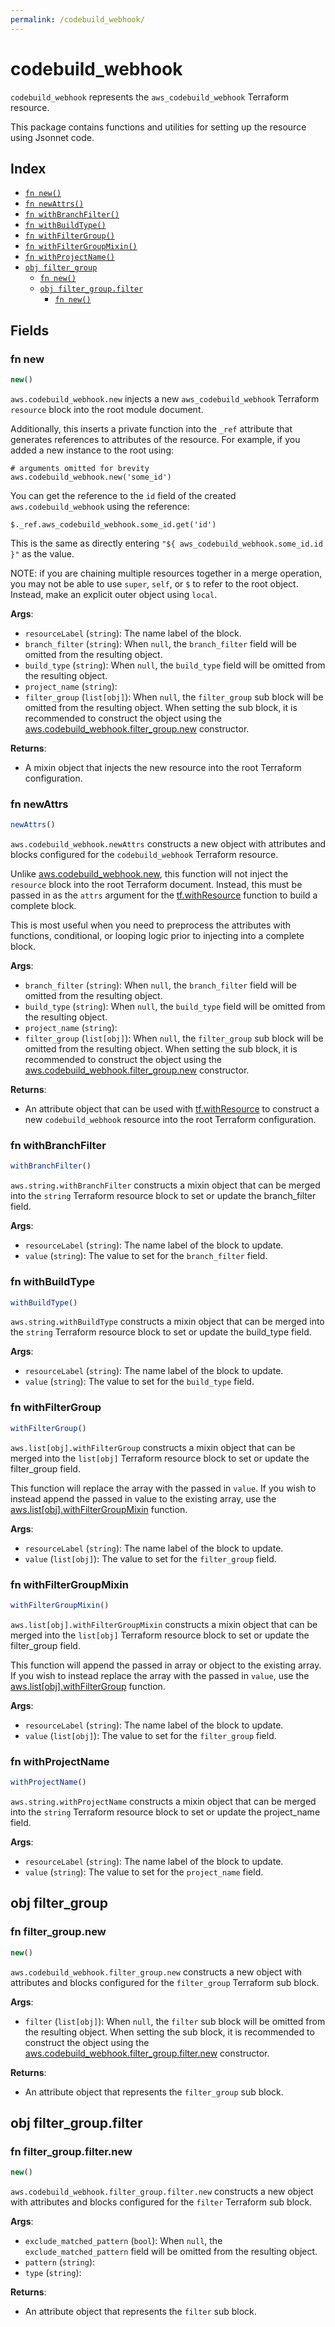 ```yaml
---
permalink: /codebuild_webhook/
---
```


# codebuild_webhook

`codebuild_webhook` represents the `aws_codebuild_webhook` Terraform resource.



This package contains functions and utilities for setting up the resource using Jsonnet code.


## Index

* [`fn new()`](#fn-new)
* [`fn newAttrs()`](#fn-newattrs)
* [`fn withBranchFilter()`](#fn-withbranchfilter)
* [`fn withBuildType()`](#fn-withbuildtype)
* [`fn withFilterGroup()`](#fn-withfiltergroup)
* [`fn withFilterGroupMixin()`](#fn-withfiltergroupmixin)
* [`fn withProjectName()`](#fn-withprojectname)
* [`obj filter_group`](#obj-filter_group)
  * [`fn new()`](#fn-filter_groupnew)
  * [`obj filter_group.filter`](#obj-filter_groupfilter)
    * [`fn new()`](#fn-filter_groupfilternew)

## Fields

### fn new

```ts
new()
```


`aws.codebuild_webhook.new` injects a new `aws_codebuild_webhook` Terraform `resource`
block into the root module document.

Additionally, this inserts a private function into the `_ref` attribute that generates references to attributes of the
resource. For example, if you added a new instance to the root using:

    # arguments omitted for brevity
    aws.codebuild_webhook.new('some_id')

You can get the reference to the `id` field of the created `aws.codebuild_webhook` using the reference:

    $._ref.aws_codebuild_webhook.some_id.get('id')

This is the same as directly entering `"${ aws_codebuild_webhook.some_id.id }"` as the value.

NOTE: if you are chaining multiple resources together in a merge operation, you may not be able to use `super`, `self`,
or `$` to refer to the root object. Instead, make an explicit outer object using `local`.

**Args**:
  - `resourceLabel` (`string`): The name label of the block.
  - `branch_filter` (`string`):  When `null`, the `branch_filter` field will be omitted from the resulting object.
  - `build_type` (`string`):  When `null`, the `build_type` field will be omitted from the resulting object.
  - `project_name` (`string`): 
  - `filter_group` (`list[obj]`):  When `null`, the `filter_group` sub block will be omitted from the resulting object. When setting the sub block, it is recommended to construct the object using the [aws.codebuild_webhook.filter_group.new](#fn-filter_groupnew) constructor.

**Returns**:
- A mixin object that injects the new resource into the root Terraform configuration.


### fn newAttrs

```ts
newAttrs()
```


`aws.codebuild_webhook.newAttrs` constructs a new object with attributes and blocks configured for the `codebuild_webhook`
Terraform resource.

Unlike [aws.codebuild_webhook.new](#fn-new), this function will not inject the `resource`
block into the root Terraform document. Instead, this must be passed in as the `attrs` argument for the
[tf.withResource](https://github.com/tf-libsonnet/core/tree/main/docs#fn-withresource) function to build a complete block.

This is most useful when you need to preprocess the attributes with functions, conditional, or looping logic prior to
injecting into a complete block.

**Args**:
  - `branch_filter` (`string`):  When `null`, the `branch_filter` field will be omitted from the resulting object.
  - `build_type` (`string`):  When `null`, the `build_type` field will be omitted from the resulting object.
  - `project_name` (`string`): 
  - `filter_group` (`list[obj]`):  When `null`, the `filter_group` sub block will be omitted from the resulting object. When setting the sub block, it is recommended to construct the object using the [aws.codebuild_webhook.filter_group.new](#fn-filter_groupnew) constructor.

**Returns**:
  - An attribute object that can be used with [tf.withResource](https://github.com/tf-libsonnet/core/tree/main/docs#fn-withresource) to construct a new `codebuild_webhook` resource into the root Terraform configuration.


### fn withBranchFilter

```ts
withBranchFilter()
```

`aws.string.withBranchFilter` constructs a mixin object that can be merged into the `string`
Terraform resource block to set or update the branch_filter field.



**Args**:
  - `resourceLabel` (`string`): The name label of the block to update.
  - `value` (`string`): The value to set for the `branch_filter` field.


### fn withBuildType

```ts
withBuildType()
```

`aws.string.withBuildType` constructs a mixin object that can be merged into the `string`
Terraform resource block to set or update the build_type field.



**Args**:
  - `resourceLabel` (`string`): The name label of the block to update.
  - `value` (`string`): The value to set for the `build_type` field.


### fn withFilterGroup

```ts
withFilterGroup()
```

`aws.list[obj].withFilterGroup` constructs a mixin object that can be merged into the `list[obj]`
Terraform resource block to set or update the filter_group field.

This function will replace the array with the passed in `value`. If you wish to instead append the
passed in value to the existing array, use the [aws.list[obj].withFilterGroupMixin](TODO) function.


**Args**:
  - `resourceLabel` (`string`): The name label of the block to update.
  - `value` (`list[obj]`): The value to set for the `filter_group` field.


### fn withFilterGroupMixin

```ts
withFilterGroupMixin()
```

`aws.list[obj].withFilterGroupMixin` constructs a mixin object that can be merged into the `list[obj]`
Terraform resource block to set or update the filter_group field.

This function will append the passed in array or object to the existing array. If you wish
to instead replace the array with the passed in `value`, use the [aws.list[obj].withFilterGroup](TODO)
function.


**Args**:
  - `resourceLabel` (`string`): The name label of the block to update.
  - `value` (`list[obj]`): The value to set for the `filter_group` field.


### fn withProjectName

```ts
withProjectName()
```

`aws.string.withProjectName` constructs a mixin object that can be merged into the `string`
Terraform resource block to set or update the project_name field.



**Args**:
  - `resourceLabel` (`string`): The name label of the block to update.
  - `value` (`string`): The value to set for the `project_name` field.


## obj filter_group



### fn filter_group.new

```ts
new()
```


`aws.codebuild_webhook.filter_group.new` constructs a new object with attributes and blocks configured for the `filter_group`
Terraform sub block.



**Args**:
  - `filter` (`list[obj]`):  When `null`, the `filter` sub block will be omitted from the resulting object. When setting the sub block, it is recommended to construct the object using the [aws.codebuild_webhook.filter_group.filter.new](#fn-filter_groupfilternew) constructor.

**Returns**:
  - An attribute object that represents the `filter_group` sub block.


## obj filter_group.filter



### fn filter_group.filter.new

```ts
new()
```


`aws.codebuild_webhook.filter_group.filter.new` constructs a new object with attributes and blocks configured for the `filter`
Terraform sub block.



**Args**:
  - `exclude_matched_pattern` (`bool`):  When `null`, the `exclude_matched_pattern` field will be omitted from the resulting object.
  - `pattern` (`string`): 
  - `type` (`string`): 

**Returns**:
  - An attribute object that represents the `filter` sub block.

